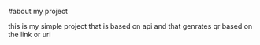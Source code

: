 #about my project

this is my simple project that is based on api and that genrates qr based on the link or url